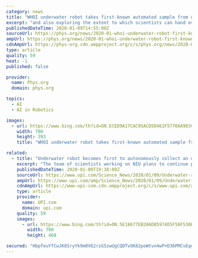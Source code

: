 ```yaml
---
category: news
title: "WHOI underwater robot takes first-known automated sample from ocean"
excerpt: "and also exploring the extent to which scientists can hand over the controls to ocean robots and allow them to explore without human intervention. Slightly smaller than a Smart Car, NUI was equipped with Artificial Intelligence (AI)-based automated planning software—including a planner named \"Spock'—that enabled the ROV to decide which ..."
publishedDateTime: 2020-01-09T14:55:00Z
sourceUrl: https://phys.org/news/2020-01-whoi-underwater-robot-first-known-automated.html
ampUrl: https://phys.org/news/2020-01-whoi-underwater-robot-first-known-automated.amp
cdnAmpUrl: https://phys-org.cdn.ampproject.org/c/s/phys.org/news/2020-01-whoi-underwater-robot-first-known-automated.amp
type: article
quality: 59
heat: -1
published: false

provider:
  name: Phys.org
  domain: phys.org

topics:
  - AI
  - AI in Robotics

images:
  - url: https://www.bing.com/th?id=ON.ECED9A17CAC95ACD5D461F57766A983C
    width: 700
    height: 393
    title: "WHOI underwater robot takes first-known automated sample from ocean"

related:
  - title: "Underwater robot becomes first to autonomously collect an ocean sample"
    excerpt: "The team of scientists working on NIU plans to continue perfecting the robot's artificial intelligence. Researchers hope to integrate an algorithmic component called \"gaze tracking\" to help the robotic vehicle see and interpret its surroundings like an ROV pilot. Scientists also plan to develop a human-language interface that will allow ..."
    publishedDateTime: 2020-01-09T19:38:00Z
    sourceUrl: https://www.upi.com/Science_News/2020/01/09/Underwater-robot-becomes-first-to-autonomously-collect-an-ocean-sample/3581578587806/
    ampUrl: https://www.upi.com/amp/Science_News/2020/01/09/Underwater-robot-becomes-first-to-autonomously-collect-an-ocean-sample/3581578587806/
    cdnAmpUrl: https://www-upi-com.cdn.ampproject.org/c/s/www.upi.com/amp/Science_News/2020/01/09/Underwater-robot-becomes-first-to-autonomously-collect-an-ocean-sample/3581578587806/
    type: article
    provider:
      name: UPI.com
      domain: upi.com
    quality: 59
    images:
      - url: https://www.bing.com/th?id=ON.5E18677EB266D85974D5F58F530E8CFB
        width: 700
        height: 468

secured: "HbpfeuYfCwJK8SryYk9m0V62rzG5zwUgCQDTvOK82poWtvn4wP+D36PMCvEqef7rErdQRP3lnBFHfbun18j/HDuPIpTDTjTB/WYjlCRJiXj+SfPpQ8M2L9q4unujSURNVMB2+4n9QXFDlO7Oj73ZA/5JMKLnVlfR3fJksG7n2dOMvygK0GxkjAdmSYBDhpCBLse+v7gEB69Ux/FcIEYU1loYIbcOwZhZMNmhFH1jrWt75wBJfHe5QeXZT1epgORxbQBD5GYrnNTIY3rPuWlPJw==;jOXANVsWzRkG8t3kB2f8KA=="
---
```


